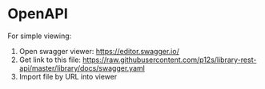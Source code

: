 # OpenAPI

For simple viewing:
1. Open swagger viewer: https://editor.swagger.io/
2. Get link to this file: https://raw.githubusercontent.com/p12s/library-rest-api/master/library/docs/swagger.yaml
3. Import file by URL into viewer
